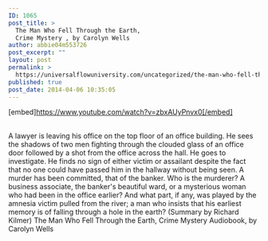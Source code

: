 ```yaml
---
ID: 1065
post_title: >
  The Man Who Fell Through the Earth,
  Crime Mystery , by Carolyn Wells
author: abbie04m553726
post_excerpt: ""
layout: post
permalink: >
  https://universalflowuniversity.com/uncategorized/the-man-who-fell-through-the-earth-crime-mystery-by-carolyn-wells/
published: true
post_date: 2014-04-06 10:35:05
---
```

[embed]https://www.youtube.com/watch?v=zbxAUyPnvx0[/embed]</br></br>
<p>A lawyer is leaving his office on the top floor of an office building. He sees the shadows of two men fighting through the clouded glass of an office door followed by a shot from the office across the hall. He goes to investigate. He finds no sign of either victim or assailant despite the fact that no one could have passed him in the hallway without being seen. A murder has been committed, that of the banker. Who is the murderer? A business associate, the banker's beautiful ward, or a mysterious woman who had been in the office earlier? And what part, if any, was played by the amnesia victim pulled from the river; a man who insists that his earliest memory is of falling through a hole in the earth? (Summary by Richard Kilmer)
The Man Who Fell Through the Earth, Crime Mystery Audiobook, by Carolyn Wells</p>